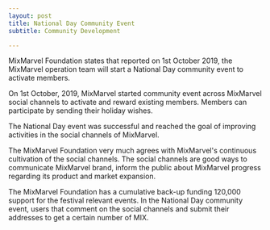 ```yaml
---
layout: post
title: National Day Community Event
subtitle: Community Development 

---
```


MixMarvel Foundation states that reported on 1st October 2019, the MixMarvel operation team will start a National Day community event to activate members. 

On 1st October, 2019, MixMarvel started community event across MixMarvel social channels to activate and reward existing members. Members can participate by sending their holiday wishes. 

The National Day event was successful and reached the goal of improving activities in the social channels of MixMarvel.

The MixMarvel Foundation very much agrees with MixMarvel's continuous cultivation of the social channels. The social channels are good ways to communicate MixMarvel brand, inform the public about MixMarvel progress regarding its product and market expansion. 

The MixMarvel Foundation has a cumulative back-up funding 120,000 support for the festival relevant events. In the National Day community event, users that comment on the social channels and submit their addresses to get a certain number of MIX.

